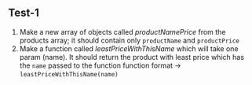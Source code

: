 ## Test-1
 1. Make a new array of objects called *productNamePrice* from the products array; it should contain only `productName` and `productPrice`
 2. Make a function called *leastPriceWithThisName* which will take one param (name). It should return the product with least price which has the `name` passed to the function
	function format -> ```leastPriceWithThisName(name)```
